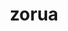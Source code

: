 ---
id: 570
title: zorua
types: [dark]
image: https://raw.githubusercontent.com/PokeAPI/sprites/master/sprites/pokemon/570.png
---